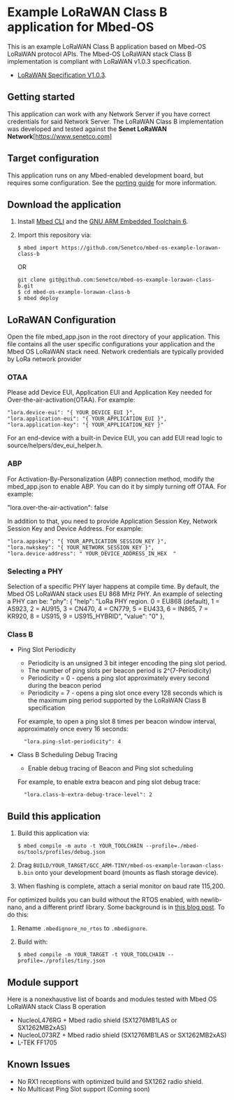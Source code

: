 # Example LoRaWAN Class B application for Mbed-OS 
This is an example LoRaWAN Class B application based on Mbed-OS LoRaWAN protocol APIs. The Mbed-OS LoRaWAN stack Class B implementation is
compliant with LoRaWAN v1.0.3 specification. 
* [LoRaWAN Specification V1.0.3](https://lora-alliance.org/resource-hub/lorawantm-specification-v103).

## Getting started
This application can work with any Network Server if you have correct credentials for said Network Server. 
The LoRaWAN Class B implementation was developed and tested against the **Senet LoRaWAN Network**[https://www.senetco.com]

## Target configuration
This application runs on any Mbed-enabled development board, but requires some configuration. See the [porting guide](docs/porting-guide.md) for more information.

## Download the application
1. Install [Mbed CLI](https://os.mbed.com/docs/v5.10/tools/installation-and-setup.html) and the [GNU ARM Embedded Toolchain 6](https://developer.arm.com/open-source/gnu-toolchain/gnu-rm).
1. Import this repository via:

    ```
    $ mbed import https://github.com/Senetco/mbed-os-example-lorawan-class-b
    ```
    OR 

    ```
    git clone git@github.com:Senetco/mbed-os-example-lorawan-class-b.git
    $ cd mbed-os-example-lorawan-class-b
    $ mbed deploy
    ```
## LoRaWAN Configuration 
Open the file mbed_app.json in the root directory of your application. This file contains all the user specific configurations your application and the Mbed OS LoRaWAN stack need. Network credentials are typically provided by LoRa network provider

### OTAA 
Please add Device EUI, Application EUI and Application Key needed for Over-the-air-activation(OTAA). For example:

    "lora.device-eui": "{ YOUR_DEVICE_EUI }",
    "lora.application-eui": "{ YOUR_APPLICATION_EUI }",
    "lora.application-key": "{ YOUR_APPLICATION_KEY }"

For an end-device with a built-in Device EUI, you can add EUI read logic to source/helpers/dev_eui_helper.h. 

### ABP
For Activation-By-Personalization (ABP) connection method, modify the mbed_app.json to enable ABP. You can do it by simply turning off OTAA. For example:

"lora.over-the-air-activation": false

In addition to that, you need to provide Application Session Key, Network Session Key and Device Address. For example:

    "lora.appskey": "{ YOUR_APPLICATION_SESSION_KEY }",
    "lora.nwkskey": "{ YOUR_NETWORK_SESSION_KEY }",
    "lora.device-address": " YOUR_DEVICE_ADDRESS_IN_HEX  " 

### Selecting a PHY
Selection of a specific PHY layer happens at compile time. By default, the Mbed OS LoRaWAN stack uses EU 868 MHz PHY. An example of selecting a PHY can be:
        "phy": {
            "help": "LoRa PHY region. 0 = EU868 (default), 1 = AS923, 2 = AU915, 3 = CN470, 4 = CN779, 5 = EU433, 6 = IN865, 7 = KR920, 8 = US915, 9 = US915_HYBRID",
            "value": "0"
        },

### Class B 
* Ping Slot Periodicity 
    * Periodicity is an unsigned 3 bit integer encoding the ping slot period. 
    * The number of ping slots per beacon period is 2^(7-Periodicity)
    * Periodicity = 0 - opens a ping slot approximately every second during the beacon period 
    * Periodicity = 7 - opens a ping slot once every 128 seconds which is the maximum ping period supported by the LoRaWAN Class B specification  
   
    For example, to open a ping slot 8 times per beacon window interval, approximately once every 16 seconds:

        "lora.ping-slot-periodicity": 4 

* Class B Scheduling Debug Tracing 
    * Enable debug tracing of Beacon and Ping slot scheduling

    For example, to enable extra beacon and ping slot debug trace:

        "lora.class-b-extra-debug-trace-level": 2

## Build this application 
1. Build this application via:

    ```
    $ mbed compile -m auto -t YOUR_TOOLCHAIN --profile=./mbed-os/tools/profiles/debug.json
    ```

1. Drag `BUILD/YOUR_TARGET/GCC_ARM-TINY/mbed-os-example-lorawan-class-b.bin` onto your development board (mounts as flash storage device).
1. When flashing is complete, attach a serial monitor on baud rate 115,200.

For optimized builds you can build without the RTOS enabled, with newlib-nano, and a different printf library. Some background is in [this blog post](https://os.mbed.com/blog/entry/Reducing-memory-usage-with-a-custom-prin/). To do this:

1. Rename `.mbedignore_no_rtos` to `.mbedignore`.
1. Build with:

    ```
    $ mbed compile -m YOUR_TARGET -t YOUR_TOOLCHAIN --profile=./profiles/tiny.json
    ```

## Module support
Here is a nonexhaustive list of boards and modules tested with Mbed OS LoRaWAN stack Class B operation
* NucleoL476RG + Mbed radio shield (SX1276MB1LAS or SX1262MB2xAS) 
* NucleoL073RZ + Mbed radio shield (SX1276MB1LAS or SX1262MB2xAS) 
* L-TEK FF1705

## Known Issues
*  No RX1 receptions with optimized build and SX1262 radio shield.  
*  No Multicast Ping Slot support (Coming soon) 